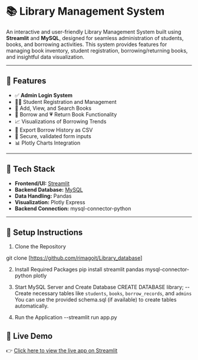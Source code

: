 # 📚 Library Management System

An interactive and user-friendly Library Management System built using **Streamlit** and **MySQL**, designed for seamless administration of students, books, and borrowing activities. This system provides features for managing book inventory, student registration, borrowing/returning books, and insightful data visualization.

---

## 🔧 Features

- ✅ **Admin Login System**
- 🧑‍🎓 Student Registration and Management
- 📖 Add, View, and Search Books
- 📕 Borrow and 💗 Return Book Functionality
- 📈 Visualizations of Borrowing Trends
- 📂 Export Borrow History as CSV
- 🔐 Secure, validated form inputs
- 📊 Plotly Charts Integration

---

## 📌 Tech Stack

- **Frontend/UI:** [Streamlit](https://streamlit.io/)
- **Backend Database:** [MySQL](https://www.mysql.com/)
- **Data Handling:** Pandas
- **Visualization:** Plotly Express
- **Backend Connection:** mysql-connector-python

---

## 🚀 Setup Instructions
 1. Clone the Repository

git clone [https://github.com/rimagoit/Library_database]

2. Install Required Packages
  pip install streamlit pandas mysql-connector-python plotly

3. Start MySQL Server and Create Database
CREATE DATABASE library;
--Create necessary tables like `students`, `books`, `borrow_records`, and `admins`
You can use the provided schema.sql (if available) to create tables automatically.

4. Run the Application
--streamlit run app.py

## 🚀 Live Demo

👉 [Click here to view the live app on Streamlit](https://rimagoit-library-database-app-csmq8l.streamlit.app/)

